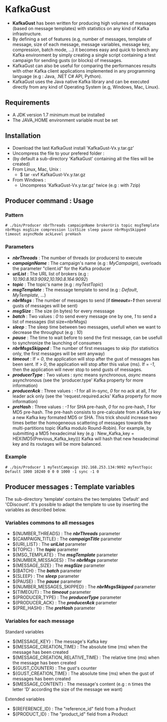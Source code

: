 # KafkaGust

* **KafkaGust** has been written for producing high volumes of messages (based on message templates) with statistics on any kind of Kafka infrastructure.
* By defining a set of features (e.g, number of messages, template of message, size of each message, message variables, message key, compression, batch mode, ...) it becomes easy and quick to bench any Kafka environment by simply creating a single script containing a test campaign for sending gusts (or blocks) of messages.
* KafkaGust can also be useful for comparing the performances results with other Kafka client applications implemented in any programming language (e.g : Java, .NET C# API, Python).
* KafkaGust uses the Java native Kafka library and can be executed directly from any kind of Operating System (e.g, Windows, Mac, Linux).

## Requirements
* A JDK version 1.7 minimum must be installed
* The JAVA_HOME environment variable must be set

## Installation
* Download the last KafkaGust install 'KafkaGust-Vx.y.tar.gz'
* Uncompress the file to your prefered folder :
 * (by default a sub-directory 'KafkaGust' containing all the files will be created)
  * From Linux, Mac, Unix :
    * $ tar -xvf KafkaGust-Vx.y.tar.gz
  * From Windows :
    * Uncompress 'KafkaGust-Vx.y.tar.gz' twice (e.g : with 7zip)

## Producer command : Usage
### Pattern
```
# ./bin/Producer nbrThreads campaignName brokerUris topic msgTemplate nbrMsgs msgSize compression listSize sleep pause nbrMsgsSkipped timeout asyncMode ackLevel preHash
```

### Parameters
* ***nbrThreads*** : The number of threads (or producers) to execute
* ***campaignName*** : The campaign's name (e.g : *MyCampaign*), overloads the parameter "client.id" for the Kafka producer
* ***uriList*** : The URL list of brokers (e.g : *10.190.8.163:9092,10.190.8.164:9092*)
* ***topic*** : The topic's name (e.g : *myTestTopic*)
* ***msgTemplate*** : The message template to send (e.g : *Default*, *MyTemplate*, ...)
* ***nbrMsgs*** : The number of messages to send (if ***timeout=-1*** then several gusts of messages will be sent)
* ***msgSize*** : The size (in bytes) for every messsage
* ***batch*** : Two values : *0* to send every message one by one, *1* to send a list of messages (list size=nbrMsgs)
* ***sleep*** : The sleep time between two messages, usefull when we want to decrease the throughput (e.g : *10*)
* ***pause*** : The time to wait before to send the first message, can be usefull to synchronize the launching of consumers
* ***nbrMsgsSkipped*** : The number of first messages to skip (for statisitics only, the first messages will be sent anyway)
* ***timeout*** : If = *0*, the application will stop after the gust of messages has been sent. If > *0*, the application will stop after this value (ms). If = *-1*, then the application will never stop to send gusts of messages.
* ***producerType*** : Two values : *sync* means synchronous, *async* means asynchronous (see the 'producer.type' Kafka property for more information)
* ***producerAck*** : Three values : *-1* for all in-sync, *0* for no ack at all, *1* for leader ack only (see the 'request.required.acks' Kafka property for more information)
* ***preHash*** : Three values : *-1* for SHA pre-hash, *0* for no pre-hash, *1* for MD5 pre-hash.
The pre-hash consists to pre-calculate from a Kafka key a new Kafka key formated MD5 or SHA.
This trick should increase two times better the homogeneous scattering of messages towards the multi-partitions topic (Kafka modulo Round-Robin).
For example, by submitting a MD5 hexadecimal key (e.g : New_Kafka_key = HEX(MD5(Previous_Kafka_key)))
Kafka will hash that new hexadecimal key and its routages will be more balanced.

### Example
```
# ./bin/Producer 1 myTestCampaign 192.168.253.134:9092 myTestTopic Default 1000 10240 0 0 0 1000 -1 sync -1 0
```

## Producer messages : Template variables
The sub-directory 'template' contains the two templates 'Default' and 'CDiscount'.
It's possible to adapt the template to use by inserting the variables as described below.

### Variables commons to all messages
* ${NUMBER_THREADS} : The ***nbrThreads*** parameter
* ${CAMPAIGN_TITLE} : The ***campaignTitle*** parameter
* ${URI_LIST} : The ***uriList*** parameter
* ${TOPIC} : The ***topic*** parameter
* ${MSG_TEMPLATE} : The ***msgTemplate*** parameter
* ${NUMBER_MESSAGES} : The ***nbrMsgs*** parameter
* ${MESSAGE_SIZE} : The ***msgSize*** parameter
* ${BATCH} : The ***batch*** parameter
* ${SLEEP} : The ***sleep*** parameter
* ${PAUSE} : The ***pause*** parameter
* ${NUMBER_MESSAGES_SKIPPED} : The ***nbrMsgsSkipped*** parameter
* ${TIMEOUT} : The ***timeout*** parameter
* ${PRODUCER_TYPE} : The ***producerType*** parameter
* ${PRODUCER_ACK} : The ***producerAck*** parameter
* ${PRE_HASH} : The ***preHash*** parameter

### Variables for each message
Standard variables
* ${MESSAGE_KEY} : The message's Kafka key
* ${MESSAGE_CREATION_TIME} : The absolute time (ms) when the message has been created
* ${MESSAGE_CREATION_RELATIVE_TIME} : The relative time (ms) when the message has been created
* ${GUST_COUNTER} : The gust's counter
* ${GUST_CREATION_TIME} : The absolute time (ms) when the gust of messages has been created
* ${MESSAGE_CONTENT} : The message's content (e.g : n times the letter 'D' according the size of the message we want)

Extended variables
* ${REFERENCE_ID} : The "reference_id" field from a Product
* ${PRODUCT_ID} : The "product_id" field from a Product
